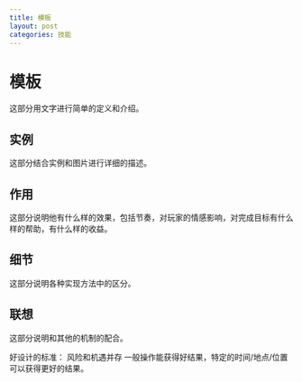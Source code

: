 ```yaml
---
title: 模板
layout: post
categories: 技能
---
```


# 模板
这部分用文字进行简单的定义和介绍。

## 实例
这部分结合实例和图片进行详细的描述。

## 作用
这部分说明他有什么样的效果，包括节奏，对玩家的情感影响，对完成目标有什么样的帮助，有什么样的收益。

## 细节
这部分说明各种实现方法中的区分。

## 联想
这部分说明和其他的机制的配合。

好设计的标准：
风险和机遇并存
一般操作能获得好结果，特定的时间/地点/位置可以获得更好的结果。